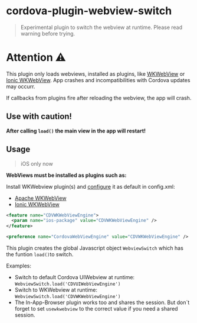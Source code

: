 # cordova-plugin-webview-switch

>Experimental plugin to switch the webview at runtime. Please read warning before trying.

# Attention :warning:

This plugin only loads webviews, installed as plugins, like [WKWebView](https://github.com/apache/cordova-plugin-wkwebview-engine) or [Ionic WKWebView](https://github.com/ionic-team/cordova-plugin-ionic-webview). App crashes and incompatibilities with Cordova updates may occurr.

If callbacks from plugins fire after reloading the webview, the app will crash.

## Use with caution!

**After calling `load()` the main view in the app will restart!**

## Usage

> iOS only now

**WebViews must be installed as plugins such as:**

Install WKWebview plugin(s) and [configure](https://github.com/apache/cordova-plugin-wkwebview-engine#required-permissions) it as default in config.xml:

* [Apache WKWebView](https://github.com/apache/cordova-plugin-wkwebview-engine)
* [Ionic WKWebView](https://github.com/ionic-team/cordova-plugin-ionic-webview)

````xml
<feature name="CDVWKWebViewEngine">
  <param name="ios-package" value="CDVWKWebViewEngine" />
</feature>

<preference name="CordovaWebViewEngine" value="CDVWKWebViewEngine" />
````

This plugin creates the global Javascript object `WebviewSwitch` which has the funtion `load()`to switch.

Examples:
* Switch to default Cordova UIWebview at runtime: `WebviewSwitch.load('CDVUIWebViewEngine')`
* Switch to WKWebview at runtime: `WebviewSwitch.load('CDVWKWebViewEngine')`
* The In-App-Browser plugin works too and shares the session. But don´t forget to set `usewkwebview` to the correct value if you need a shared session.
